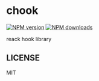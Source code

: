 # chook

[![NPM version](https://img.shields.io/npm/v/chook.svg?style=flat)](https://npmjs.org/package/chook)
[![NPM downloads](http://img.shields.io/npm/dm/chook.svg?style=flat)](https://npmjs.org/package/chook)

reack hook library

## LICENSE
MIT

<!-- npm publish --access=public -->
